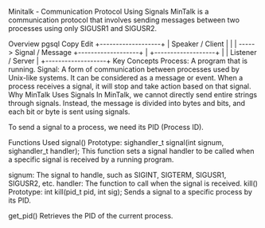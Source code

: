 Minitalk - Communication Protocol Using Signals
MinTalk is a communication protocol that involves sending messages between two processes using only SIGUSR1 and SIGUSR2.

Overview
pgsql
Copy
Edit
        +-------------------+
        |  Speaker / Client |
        |                   | -----> Signal / Message
        +-------------------+
                              |
        +-------------------+ |
        | Listener / Server |
        +-------------------+
Key Concepts
Process: A program that is running.
Signal: A form of communication between processes used by Unix-like systems.
It can be considered as a message or event.
When a process receives a signal, it will stop and take action based on that signal.
Why MinTalk Uses Signals
In MinTalk, we cannot directly send entire strings through signals. Instead, the message is divided into bytes and bits, and each bit or byte is sent using signals.

To send a signal to a process, we need its PID (Process ID).

Functions Used
signal()
Prototype: sighandler_t signal(int signum, sighandler_t handler);
This function sets a signal handler to be called when a specific signal is received by a running program.

signum: The signal to handle, such as SIGINT, SIGTERM, SIGUSR1, SIGUSR2, etc.
handler: The function to call when the signal is received.
kill()
Prototype: int kill(pid_t pid, int sig);
Sends a signal to a specific process by its PID.

get_pid()
Retrieves the PID of the current process.

